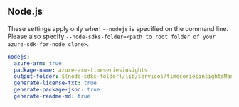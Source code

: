 ## Node.js

These settings apply only when `--nodejs` is specified on the command line.
Please also specify `--node-sdks-folder=<path to root folder of your azure-sdk-for-node clone>`.

``` yaml $(nodejs)
nodejs:
  azure-arm: true
  package-name: azure-arm-timeseriesinsights
  output-folder: $(node-sdks-folder)/lib/services/timeseriesinsightsManagement
  generate-license-txt: true
  generate-package-json: true
  generate-readme-md: true
```
